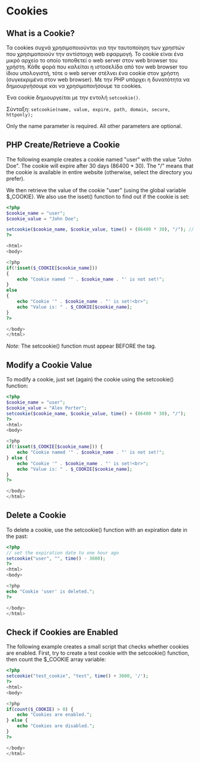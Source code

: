 # Cookies

## What is a Cookie?

Τα cookies συχνά χρησιμοποιούνται για την ταυτοποίηση των χρηστών που χρησιμοποιούν την αντίστοιχη web εφαρμογή. Το cookie είναι ένα μικρό αρχείο το οποίο τοποθετεί ο web server στον web browser του χρήστη. Κάθε φορά που καλείται η ιστοσελίδα από τον web browser του ίδιου υπολογιστή, τότε ο web server στέλνει ένα cookie στον χρήστη (συγκεκριμένα στον web browser). Με την PHP υπάρχει η δυνατότητα να δημιουργήσουμε και να χρησιμοποιήσουμε τα cookies.

Ένα cookie δημιουργείται με την εντολή `setcookie()`.



Σύνταξη:
`setcookie(name, value, expire, path, domain, secure, httponly);`

Only the name parameter is required. All other parameters are optional.

## PHP Create/Retrieve a Cookie

The following example creates a cookie named "user" with the value "John Doe". The cookie will expire after 30 days (86400 * 30). The "/" means that the cookie is available in entire website (otherwise, select the directory you prefer).

We then retrieve the value of the cookie "user" (using the global variable $_COOKIE). We also use the isset() function to find out if the cookie is set:

```php
<?php
$cookie_name = "user";
$cookie_value = "John Doe";

setcookie($cookie_name, $cookie_value, time() + (86400 * 30), "/"); // 86400 = 1 day
?>

<html>
<body>

<?php
if(!isset($_COOKIE[$cookie_name])) 
{
    echo "Cookie named '" . $cookie_name . "' is not set!";
} 
else 
{
    echo "Cookie '" . $cookie_name . "' is set!<br>";
    echo "Value is: " . $_COOKIE[$cookie_name];
}
?>

</body>
</html> 
```
*Note:* The setcookie() function must appear BEFORE the <html> tag.


## Modify a Cookie Value

To modify a cookie, just set (again) the cookie using the setcookie() function:

```php
<?php
$cookie_name = "user";
$cookie_value = "Alex Porter";
setcookie($cookie_name, $cookie_value, time() + (86400 * 30), "/");
?>
<html>
<body>

<?php
if(!isset($_COOKIE[$cookie_name])) {
    echo "Cookie named '" . $cookie_name . "' is not set!";
} else {
    echo "Cookie '" . $cookie_name . "' is set!<br>";
    echo "Value is: " . $_COOKIE[$cookie_name];
}
?>

</body>
</html> 
```

## Delete a Cookie

To delete a cookie, use the setcookie() function with an expiration date in the past:

```php
<?php
// set the expiration date to one hour ago
setcookie("user", "", time() - 3600);
?>
<html>
<body>

<?php
echo "Cookie 'user' is deleted.";
?>

</body>
</html> 
```


## Check if Cookies are Enabled

The following example creates a small script that checks whether cookies are enabled. First, try to create a test cookie with the setcookie() function, then count the $_COOKIE array variable:

```php
<?php
setcookie("test_cookie", "test", time() + 3600, '/');
?>
<html>
<body>

<?php
if(count($_COOKIE) > 0) {
    echo "Cookies are enabled.";
} else {
    echo "Cookies are disabled.";
}
?>

</body>
</html> 
```

